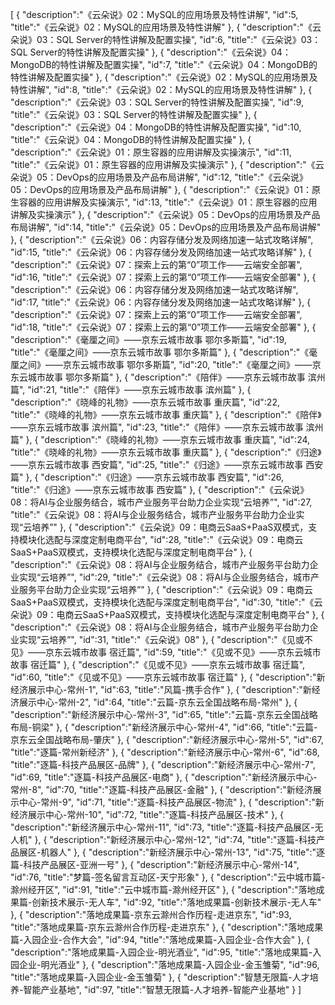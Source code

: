 [
	{
		"description":"《云朵说》02：MySQL的应用场景及特性讲解",
		"id":5,
		"title":"《云朵说》02：MySQL的应用场景及特性讲解"
	},
	{
		"description":"《云朵说》03：SQL Server的特性讲解及配置实操",
		"id":6,
		"title":"《云朵说》03：SQL Server的特性讲解及配置实操"
	},
	{
		"description":"《云朵说》04：MongoDB的特性讲解及配置实操",
		"id":7,
		"title":"《云朵说》04：MongoDB的特性讲解及配置实操"
	},
	{
		"description":"《云朵说》02：MySQL的应用场景及特性讲解",
		"id":8,
		"title":"《云朵说》02：MySQL的应用场景及特性讲解"
	},
	{
		"description":"《云朵说》03：SQL Server的特性讲解及配置实操",
		"id":9,
		"title":"《云朵说》03：SQL Server的特性讲解及配置实操"
	},
	{
		"description":"《云朵说》04：MongoDB的特性讲解及配置实操",
		"id":10,
		"title":"《云朵说》04：MongoDB的特性讲解及配置实操"
	},
	{
		"description":"《云朵说》01：原生容器的应用讲解及实操演示",
		"id":11,
		"title":"《云朵说》01：原生容器的应用讲解及实操演示"
	},
	{
		"description":"《云朵说》05：DevOps的应用场景及产品布局讲解",
		"id":12,
		"title":"《云朵说》05：DevOps的应用场景及产品布局讲解"
	},
	{
		"description":"《云朵说》01：原生容器的应用讲解及实操演示",
		"id":13,
		"title":"《云朵说》01：原生容器的应用讲解及实操演示"
	},
	{
		"description":"《云朵说》05：DevOps的应用场景及产品布局讲解",
		"id":14,
		"title":"《云朵说》05：DevOps的应用场景及产品布局讲解"
	},
	{
		"description":"《云朵说》06：内容存储分发及网络加速一站式攻略详解",
		"id":15,
		"title":"《云朵说》06：内容存储分发及网络加速一站式攻略详解"
	},
	{
		"description":"《云朵说》07：探索上云的第“0”项工作——云端安全部署",
		"id":16,
		"title":"《云朵说》07：探索上云的第“0”项工作——云端安全部署"
	},
	{
		"description":"《云朵说》06：内容存储分发及网络加速一站式攻略详解",
		"id":17,
		"title":"《云朵说》06：内容存储分发及网络加速一站式攻略详解"
	},
	{
		"description":"《云朵说》07：探索上云的第“0”项工作——云端安全部署",
		"id":18,
		"title":"《云朵说》07：探索上云的第“0”项工作——云端安全部署"
	},
	{
		"description":"《毫厘之间》——京东云城市故事 鄂尔多斯篇",
		"id":19,
		"title":"《毫厘之间》——京东云城市故事 鄂尔多斯篇"
	},
	{
		"description":"《毫厘之间》——京东云城市故事 鄂尔多斯篇",
		"id":20,
		"title":"《毫厘之间》——京东云城市故事 鄂尔多斯篇"
	},
	{
		"description":"《陪伴》——京东云城市故事 滨州篇",
		"id":21,
		"title":"《陪伴》——京东云城市故事 滨州篇"
	},
	{
		"description":"《晓峰的礼物》——京东云城市故事 重庆篇",
		"id":22,
		"title":"《晓峰的礼物》——京东云城市故事 重庆篇"
	},
	{
		"description":"《陪伴》——京东云城市故事 滨州篇",
		"id":23,
		"title":"《陪伴》——京东云城市故事 滨州篇"
	},
	{
		"description":"《晓峰的礼物》——京东云城市故事 重庆篇",
		"id":24,
		"title":"《晓峰的礼物》——京东云城市故事 重庆篇"
	},
	{
		"description":"《归途》——京东云城市故事 西安篇",
		"id":25,
		"title":"《归途》——京东云城市故事 西安篇"
	},
	{
		"description":"《归途》——京东云城市故事 西安篇",
		"id":26,
		"title":"《归途》——京东云城市故事 西安篇"
	},
	{
		"description":"《云朵说》08：将AI与企业服务结合，城市产业服务平台助力企业实现“云培养”",
		"id":27,
		"title":"《云朵说》08：将AI与企业服务结合，城市产业服务平台助力企业实现“云培养”"
	},
	{
		"description":"《云朵说》09：电商云SaaS+PaaS双模式，支持模块化选配与深度定制电商平台",
		"id":28,
		"title":"《云朵说》09：电商云SaaS+PaaS双模式，支持模块化选配与深度定制电商平台"
	},
	{
		"description":"《云朵说》08：将AI与企业服务结合，城市产业服务平台助力企业实现“云培养”",
		"id":29,
		"title":"《云朵说》08：将AI与企业服务结合，城市产业服务平台助力企业实现“云培养”"
	},
	{
		"description":"《云朵说》09：电商云SaaS+PaaS双模式，支持模块化选配与深度定制电商平台",
		"id":30,
		"title":"《云朵说》09：电商云SaaS+PaaS双模式，支持模块化选配与深度定制电商平台"
	},
	{
		"description":"《云朵说》08：将AI与企业服务结合，城市产业服务平台助力企业实现“云培养”",
		"id":31,
		"title":"《云朵说》08"
	},
	{
		"description":"《见或不见》——京东云城市故事 宿迁篇",
		"id":59,
		"title":"《见或不见》——京东云城市故事 宿迁篇"
	},
	{
		"description":"《见或不见》——京东云城市故事 宿迁篇",
		"id":60,
		"title":"《见或不见》——京东云城市故事 宿迁篇"
	},
	{
		"description":"新经济展示中心-常州-1",
		"id":63,
		"title":"风篇-携手合作"
	},
	{
		"description":"新经济展示中心-常州-2",
		"id":64,
		"title":"云篇-京东云全国战略布局-常州"
	},
	{
		"description":"新经济展示中心-常州-3",
		"id":65,
		"title":"云篇-京东云全国战略布局-铜梁"
	},
	{
		"description":"新经济展示中心-常州-4",
		"id":66,
		"title":"云篇-京东云全国战略布局-肇庆"
	},
	{
		"description":"新经济展示中心-常州-5",
		"id":67,
		"title":"逐篇-常州新经济"
	},
	{
		"description":"新经济展示中心-常州-6",
		"id":68,
		"title":"逐篇-科技产品展区-品牌"
	},
	{
		"description":"新经济展示中心-常州-7",
		"id":69,
		"title":"逐篇-科技产品展区-电商"
	},
	{
		"description":"新经济展示中心-常州-8",
		"id":70,
		"title":"逐篇-科技产品展区-金融"
	},
	{
		"description":"新经济展示中心-常州-9",
		"id":71,
		"title":"逐篇-科技产品展区-物流"
	},
	{
		"description":"新经济展示中心-常州-10",
		"id":72,
		"title":"逐篇-科技产品展区-技术"
	},
	{
		"description":"新经济展示中心-常州-11",
		"id":73,
		"title":"逐篇-科技产品展区-无人机"
	},
	{
		"description":"新经济展示中心-常州-12",
		"id":74,
		"title":"逐篇-科技产品展区-机器人"
	},
	{
		"description":"新经济展示中心-常州-13",
		"id":75,
		"title":"逐篇-科技产品展区-亚洲一号"
	},
	{
		"description":"新经济展示中心-常州-14",
		"id":76,
		"title":"梦篇-签名留言互动区-天宁形象"
	},
	{
		"description":"云中城市篇-滁州经开区",
		"id":91,
		"title":"云中城市篇-滁州经开区"
	},
	{
		"description":"落地成果篇-创新技术展示-无人车",
		"id":92,
		"title":"落地成果篇-创新技术展示-无人车"
	},
	{
		"description":"落地成果篇-京东云滁州合作历程-走进京东",
		"id":93,
		"title":"落地成果篇-京东云滁州合作历程-走进京东"
	},
	{
		"description":"落地成果篇-入园企业-合作大会",
		"id":94,
		"title":"落地成果篇-入园企业-合作大会"
	},
	{
		"description":"落地成果篇-入园企业-明光酒业",
		"id":95,
		"title":"落地成果篇-入园企业-明光酒业"
	},
	{
		"description":"落地成果篇-入园企业-金玉雏菊",
		"id":96,
		"title":"落地成果篇-入园企业-金玉雏菊"
	},
	{
		"description":"智慧无限篇-人才培养-智能产业基地",
		"id":97,
		"title":"智慧无限篇-人才培养-智能产业基地"
	}
]